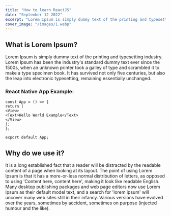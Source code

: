 ```yaml
---
title: "How to learn ReactJS"
date: "September 12 2022"
excerpt: "Lorem Ipsum is simply dummy text of the printing and typesetting industry."
cover_image: "/images/1.webp"
---
```


## What is Lorem Ipsum?

Lorem Ipsum is simply dummy text of the printing and typesetting industry. Lorem Ipsum has been the industry's standard dummy text ever since the 1500s, when an unknown printer took a galley of type and scrambled it to make a type specimen book. It has survived not only five centuries, but also the leap into electronic typesetting, remaining essentially unchanged.

### React Native App Example:

```
const App = () => {
return (
<View>
<Text>Hello World Example</Text>
</View>
);
};

export default App;

```

## Why do we use it?

It is a long established fact that a reader will be distracted by the readable content of a page when looking at its layout. The point of using Lorem Ipsum is that it has a more-or-less normal distribution of letters, as opposed to using 'Content here, content here', making it look like readable English. Many desktop publishing packages and web page editors now use Lorem Ipsum as their default model text, and a search for 'lorem ipsum' will uncover many web sites still in their infancy. Various versions have evolved over the years, sometimes by accident, sometimes on purpose (injected humour and the like).

```

```
